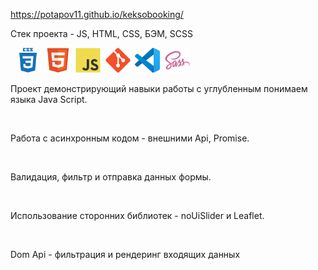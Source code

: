 https://potapov11.github.io/keksobooking/
<div>
	<p>Стек проекта - JS, HTML, CSS, БЭМ, SCSS</p>&nbsp;
  <img src="https://github.com/devicons/devicon/blob/master/icons/css3/css3-plain-wordmark.svg"  title="CSS3" alt="CSS" width="40" height="40"/>&nbsp;
  <img src="https://github.com/devicons/devicon/blob/master/icons/html5/html5-original.svg" title="HTML5" alt="HTML" width="40" height="40"/>&nbsp;
  <img src="https://github.com/devicons/devicon/blob/master/icons/javascript/javascript-original.svg" title="JavaScript" alt="JavaScript" width="40" height="40"/>&nbsp;
  <img src="https://github.com/devicons/devicon/blob/master/icons/git/git-original.svg" title="JavaScript" alt="git" width="40" height="40"/>&nbsp;
  <img src="https://github.com/devicons/devicon/blob/master/icons/vscode/vscode-original.svg" title="JavaScript" alt="git" width="40" height="40"/>&nbsp;
  <img src="https://github.com/devicons/devicon/blob/master/icons/sass/sass-original.svg" title="JavaScript" alt="sass" width="40" height="40"/>&nbsp;
</div>

<p>Проект демонстрирующий навыки работы с углубленным понимаем языка Java Script.</p>&nbsp;
<p>Работа с асинхронным кодом - внешними Api, Promise.</p>&nbsp;
<p>Валидация, фильтр и отправка данных формы.</p>&nbsp;
<p>Использование сторонних библиотек - noUiSlider и Leaflet.</p>&nbsp;
<p>Dom Api - фильтрация и рендеринг входящих данных</p>&nbsp;

